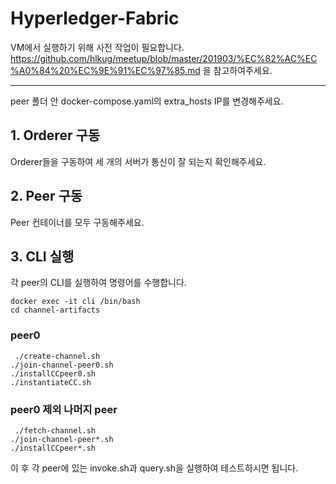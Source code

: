 # Hyperledger-Fabric
VM에서 실행하기 위해 사전 작업이 필요합니다.  
https://github.com/hlkug/meetup/blob/master/201903/%EC%82%AC%EC%A0%84%20%EC%9E%91%EC%97%85.md 을 참고하여주세요.  
  
* * *
peer 폴더 안 docker-compose.yaml의 extra_hosts IP를 변경해주세요.  
  
## 1. Orderer 구동  
Orderer들을 구동하여 세 개의 서버가 통신이 잘 되는지 확인해주세요.  
  
## 2. Peer 구동
Peer 컨테이너를 모두 구동해주세요.  
  
## 3. CLI 실행
각 peer의 CLI를 실행하여 명령어를 수행합니다.  
<pre><code>docker exec -it cli /bin/bash  
cd channel-artifacts  
</code></pre>  
  
### peer0
<pre><code> ./create-channel.sh  
./join-channel-peer0.sh  
./installCCpeer0.sh  
./instantiateCC.sh
</code></pre>

### peer0 제외 나머지 peer
<pre><code> ./fetch-channel.sh  
./join-channel-peer*.sh  
./installCCpeer*.sh
</code></pre>  
  
이 후 각 peer에 있는 invoke.sh과 query.sh을 실행하여 테스트하시면 됩니다.  
